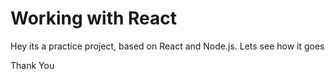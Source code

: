 # Working with React

Hey its a practice project, based on React and Node.js. Lets see how it goes

Thank You
